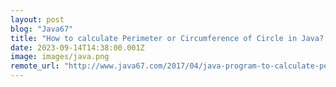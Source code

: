 ```yaml
---
layout: post
blog: "Java67"
title: "How to calculate Perimeter or Circumference of Circle in Java? Example"
date: 2023-09-14T14:38:00.001Z
image: images/java.png
remote_url: "http://www.java67.com/2017/04/java-program-to-calculate-perimeter-of-circle.html"
---
```

